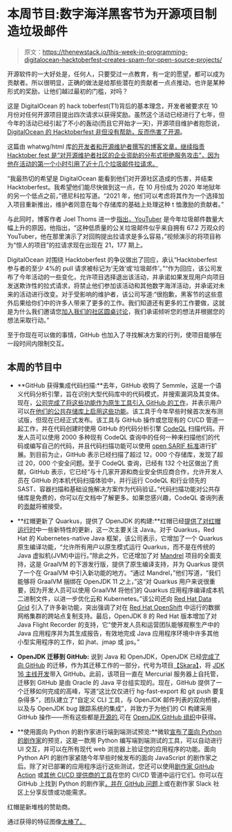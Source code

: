 # 本周节目:数字海洋黑客节为开源项目制造垃圾邮件

> 原文：<https://thenewstack.io/this-week-in-programming-digitalocean-hacktoberfest-creates-spam-for-open-source-projects/>

开源软件的一大好处是，任何人，只要受过一点教育，有一定的愿望，都可以成为贡献者。所以很明显，正确的做法是给那些潜在的贡献者一点点推动，也许是某种形式的奖励，让他们越过最初的门槛，对吗？

这是 DigitalOcean 的 hack toberfest(T1)背后的基本理念，开发者被要求在 10 月份对任何开源项目提出四次请求以获得奖励。虽然这个活动已经进行了七年，但今年的活动已经引起了不小的轰动(而且它开始才一天)，开源项目维护者抱怨说， [DigitalOcean 的 Hacktoberfest 非但没有帮助，反而伤害了开源](https://blog.domenic.me/hacktoberfest/)。

这篇由 whatwg/html 库[的开发者和开源维护者撰写的博客文章，继续指责 Hacktober fest 是“对开源维护者社区的企业资助的分布式拒绝服务攻击”，因为他在活动的第一个小时引用了近十几个垃圾邮件拉请求。](https://twitter.com/domenic)

“我最热切的希望是 DigitalOcean 能看到他们对开源社区造成的伤害，并结束 Hacktoberfest。我希望他们能尽快做到这一点，在 10 月份成为 2020 年地狱年的另一个低点之前，”德尼科拉写道。“2021 年，他们可以考虑将其作为一个选择加入项目重新推出，维护者同意在每个存储库的基础上处理这种 t 恤激励的贡献者。”

与此同时，博客作者 Joel Thoms 进一步[指出，YouTuber](https://joel.net/how-one-guy-ruined-hacktoberfest2020-drama) 是今年垃圾邮件数量大幅上升的原因，他指出，“这种低质量的公关垃圾邮件似乎来自拥有 67.2 万观众的 YouTuber，他在那里演示了对回购提出拉请求是多么容易，”视频演示的将项目称为“惊人的项目”的拉请求现在出现在 21，177 期上。

DigitalOcean 对围绕 Hacktoberfest 的争议做出了回应，承认“Hacktoberfest 参与者的至少 4%的 pull 请求被标记为‘无效’或‘垃圾邮件’。”“作为回应，该公司发布了今年活动的一些变化，允许项目选择退出该活动，并承诺如果发现用户向项目发送欺诈性的拉式请求，将禁止他们参加该活动和其他数字海洋活动，并承诺对未来的活动进行改变。对于受影响的维护者，该公司写道:“很抱歉，黑客节的这些意外后果给你们中的许多人带来了更多的工作。我们知道还有更多的工作要做，这就是为什么我们邀请您[加入我们的社区圆桌讨论](https://docs.google.com/forms/u/1/d/e/1FAIpQLSdb2uld_Ln43cWn0Xvfe64S59us38SHl510tHWafTRpctzXOA/viewform?usp=send_form)，我们承诺倾听您的想法并根据您的想法采取行动。”

至于你现在可以做的事情，GitHub 也加入了寻找解决方案的行列，使项目能够在一段时间内限制交互。

## 本周的节目中

*   **GitHub 获得集成代码扫描:**去年，GitHub 收购了 Semmle，这是一个语义代码分析引擎，旨在识别大型代码库中的代码模式，并搜索漏洞及其变体。现在，[公司完成了将这些功能作为原生工具引入 GitHub 的工作](https://github.blog/2020-09-30-code-scanning-is-now-available/)，并表示用户可以[在他们的公共存储库上启用这些功能](https://docs.github.com/en/github/finding-security-vulnerabilities-and-errors-in-your-code/enabling-code-scanning-for-a-repository)。该工具于今年早些时候首次发布测试版，但现在已经正式发布。该工具与 GitHub 操作或您现有的 CI/CD 管道一起工作，并在代码创建时使用 GitHub 的代码分析引擎 [CodeQL](https://securitylab.github.com/tools/codeql) 扫描代码。开发人员可以使用 2000 多种现有 CodeQL 查询中的任何一种来扫描他们的代码或编写自己的代码，并且代码扫描功能可以使用 [open SARIF 标准](https://www.oasis-open.org/committees/tc_home.php?wg_abbrev=sarif)进行扩展。到目前为止，GitHub 表示已经扫描了超过 12，000 个存储库，发现了超过 20，000 个安全问题。至于 CodeQL 查询，已经有 132 个社区做出了贡献，GitHub 表示，它已经“与十几家开源和商业安全供应商合作，允许开发人员在 GitHub 的本机代码扫描体验中，并行运行 CodeQL 和行业领先的 SAST、容器扫描和基础设施解决方案作为代码验证。”代码扫描功能对公共存储库是免费的，你可以在文档中了解更多。如果您感兴趣，CodeQL 查询列表的[贡献](https://github.com/github/codeql)将被接受。
*   **红帽更新了 Quarkus，提供了 OpenJDK 的构建:**红帽已经[提供了对](https://www.redhat.com/en/blog/red-hat-runtimes-update-delivers-new-features-open-hybrid-cloud)[红帽运行时](https://www.redhat.com/en/products/runtimes)中一些新特性的更新，这一次主要关注 Java。对于 Quarkus，Red Hat 的 Kubernetes-native Java 框架，该公司表示，它增加了一个 Quarkus 原生编译功能，“允许所有用户以原生模式运行 Quarkus，而不是在传统的 Java 虚拟机(JVM)中运行。”除此之外，它还增加了对 [Mandrel](https://github.com/graalvm/mandrel) 项目的全面支持，这是 GraalVM 的下游发行版，提供了原生编译支持，并为 Quarkus 提供了一个在 GraalVM 中引入新功能的地方。“通过 Mandrel，”他们写道，“我们能够将 GraalVM 捆绑在 OpenJDK 11 之上，”这“对 Quarkus 用户来说很重要，因为开发人员可以使用 GraalVM 将他们的 Quarkus 应用程序编译成本机二进制文件，以进一步优化云和 Kubernetes。”该公司还向 [Red Hat Data Grid](https://www.redhat.com/en/technologies/jboss-middleware/data-grid) 引入了许多新功能，突出强调了对在 [Red Hat OpenShift](https://www.openshift.com/) 中运行的数据网格集群的跨站点复制支持。最后，OpenJDK 8 的 Red Hat 版本增加了对 Java Flight Recorder 的支持，它“使开发人员和运营团队能够观察生产中的 Java 应用程序并为其生成报告，有效地完成 Java 应用程序环境中许多其他小型实用程序的工作，如 jhat、jmap 或 jps。”

*   **OpenJDK 迁移到 GitHub:** 说到 Java 和 OpenJDK，OpenJDK 已经[完成了向 GitHub](https://github.blog/2020-09-30-github-welcomes-the-openjdk-project/) 的迁移，作为其迁移工作的一部分，代号为项目[【Skara】](https://openjdk.java.net/projects/skara)，将 [JDK 16 主线开发](https://github.com/openjdk/jdk)带入 GitHub。此前，该项目一直在 Mercurial 服务器上自托管，迁移到 GitHub 是由 Oracle 的 Java 平台组实现的。现在，GitHub 提供了一个迁移如何完成的高峰，写道“这比仅仅进行 hg-fast-export 和 git push 要复杂得多”，团队建立了“自定义 CLI 工具，与 OpenJDK 邮件列表的双向桥接，以及与 OpenJDK bug 跟踪系统的集成”，并致力于为他们的 CI 构建采用 GitHub 操作——所有这些都是[开源的](https://github.com/openjdk/skara),可在 [OpenJDK GitHub 组织](https://github.com/openjdk)中获得。
*   **使用面向 Python 的剧作家进行端到端测试预览:**微软[宣布了](https://devblogs.microsoft.com/python/announcing-playwright-for-python-reliable-end-to-end-testing-for-the-web/)[面向 Python 的剧作家](https://github.com/microsoft/playwright-python)的预览，这是一款用 Python 编写端到端测试的工具，可以自动进行 UI 交互，并可以在所有现代 web 浏览器上验证您的应用程序的功能。面向 Python API 的剧作家紧随今年早些时候发布的面向 JavaScript 的剧作家之后。除了对已部署的应用程序运行这些测试，您还可以使用[剧作家 GitHub Action](https://github.com/marketplace/actions/run-playwright-tests) 或[其他 CI/CD 提供商的工具](https://playwright.dev/#path=docs%2Fci.md&q=)在您的 CI/CD 管道中运行它们。你可以在 GitHub 上找到 Python 的剧作家[，并在 GitHub 问题](https://github.com/microsoft/playwright-python)上或在剧作家 Slack 社区上分享反馈或功能需求。

红帽是新堆栈的赞助商。

通过获得的特征图像[太棒了。](https://www.teefantastic.com/stay-at-127-0-0-1)

<svg xmlns:xlink="http://www.w3.org/1999/xlink" viewBox="0 0 68 31" version="1.1"><title>Group</title> <desc>Created with Sketch.</desc></svg>